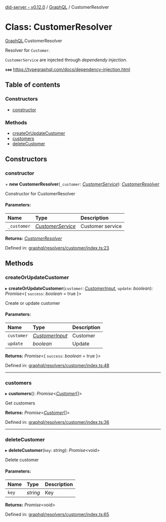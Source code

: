 [did-server - v0.12.0](../README.md) / [GraphQL](../modules/graphql.md) / CustomerResolver

# Class: CustomerResolver

[GraphQL](../modules/graphql.md).CustomerResolver

Resolver for `Customer`.

`CustomerService` are injected through
_dependendy injection_.

**`see`** https://typegraphql.com/docs/dependency-injection.html

## Table of contents

### Constructors

- [constructor](graphql.customerresolver.md#constructor)

### Methods

- [createOrUpdateCustomer](graphql.customerresolver.md#createorupdatecustomer)
- [customers](graphql.customerresolver.md#customers)
- [deleteCustomer](graphql.customerresolver.md#deletecustomer)

## Constructors

### constructor

\+ **new CustomerResolver**(`_customer`: [*CustomerService*](services.customerservice.md)): [*CustomerResolver*](graphql.customerresolver.md)

Constructor for CustomerResolver

#### Parameters:

Name | Type | Description |
:------ | :------ | :------ |
`_customer` | [*CustomerService*](services.customerservice.md) | Customer service    |

**Returns:** [*CustomerResolver*](graphql.customerresolver.md)

Defined in: [graphql/resolvers/customer/index.ts:23](https://github.com/Puzzlepart/did/blob/dev/server/graphql/resolvers/customer/index.ts#L23)

## Methods

### createOrUpdateCustomer

▸ **createOrUpdateCustomer**(`customer`: [*CustomerInput*](graphql.customerinput.md), `update`: *boolean*): *Promise*<{ `success`: *boolean* = true }\>

Create or update customer

#### Parameters:

Name | Type | Description |
:------ | :------ | :------ |
`customer` | [*CustomerInput*](graphql.customerinput.md) | Customer   |
`update` | *boolean* | Update    |

**Returns:** *Promise*<{ `success`: *boolean* = true }\>

Defined in: [graphql/resolvers/customer/index.ts:48](https://github.com/Puzzlepart/did/blob/dev/server/graphql/resolvers/customer/index.ts#L48)

___

### customers

▸ **customers**(): *Promise*<[*Customer*](graphql.customer.md)[]\>

Get customers

**Returns:** *Promise*<[*Customer*](graphql.customer.md)[]\>

Defined in: [graphql/resolvers/customer/index.ts:36](https://github.com/Puzzlepart/did/blob/dev/server/graphql/resolvers/customer/index.ts#L36)

___

### deleteCustomer

▸ **deleteCustomer**(`key`: *string*): *Promise*<void\>

Delete customer

#### Parameters:

Name | Type | Description |
:------ | :------ | :------ |
`key` | *string* | Key    |

**Returns:** *Promise*<void\>

Defined in: [graphql/resolvers/customer/index.ts:65](https://github.com/Puzzlepart/did/blob/dev/server/graphql/resolvers/customer/index.ts#L65)
